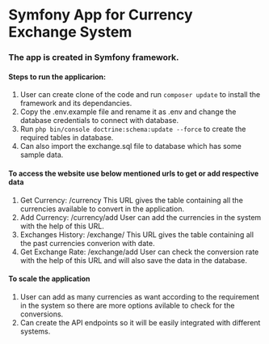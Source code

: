 # Symfony App for Currency Exchange System

### The app is created in Symfony framework.

#### Steps to run the applicarion:
1. User can create clone of the code and run `composer update` to install the framework and its dependancies.
2. Copy the .env.example file and rename it as .env and change the database credentials to connect with database.
3. Run `php bin/console doctrine:schema:update --force` to create the required tables in database.
4. Can also import the exchange.sql file to database which has some sample data.

#### To access the website use below mentioned urls to get or add respective data
1. Get Currency: /currency
This URL gives the table containing all the currencies available to convert in the application.
2. Add Currency: /currency/add
User can add the currencies in the system with the help of this URL.
3. Exchanges History: /exchange/
This URL gives the table containing all the past currencies converion with date.
4. Get Exchange Rate: /exchange/add
User can check the conversion rate with the help of this URL and will also save the data in the database.

#### To scale the application
1. User can add as many currencies as want according to the requirement in the system so there are more options avilable to check for the conversions.
2. Can create the API endpoints so it will be easily integrated with different systems.
